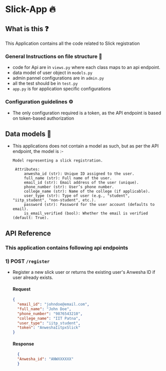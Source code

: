 #  Slick-App 🔥

## What is this ❓
This Application contains all the code related to Slick registration

### General Instructions on file structure 📂
- code for Api are in `views.py` where each class maps to an api endpoint.
- data model of user object in `models.py`
- admin pannel configurations are in `admin.py`
- all the test should be in `test.py`
- `app.py` is for application specific configurations

### Configuration guidelines ⚙️
- The only configuration required is a token, as the API endpoint is based on token-based authorization

## Data models 💾
- This applications does not contain a model as such, but as per the API endpoint, the model is :-

   ```
   Model representing a slick registration.

    Attributes:
        anwesha_id (str): Unique ID assigned to the user.
        full_name (str): Full name of the user.
        email_id (str): Email address of the user (unique).
        phone_number (str): User’s phone number.
        college_name (str): Name of the college (if applicable).
        user_type (str): Type of user (e.g., "student", "iitp_student", "non-student", etc.).
        password (str): Password for the user account (defaults to email).
        is_email_verified (bool): Whether the email is verified (default: True).
   ```


## API Reference

### This application contains following api endpoints
### 1) **POST** `/register`
- Register a new slick user or returns the existing user's Anwesha ID if user already exists.
  
  #### Request
  ```json
  {
    "email_id": "johndoe@email.com",
    "full_name": "John Doe",
    "phone_number": "9876543210",
    "college_name": "IIT Patna",
    "user_type": "iitp_student",
    "token": "AnweshaIitpxSlick"
  }
  ```

  #### Response
  ```json
    {
    "Anwesha_id": "ANWXXXXXX"
    }
  ```


